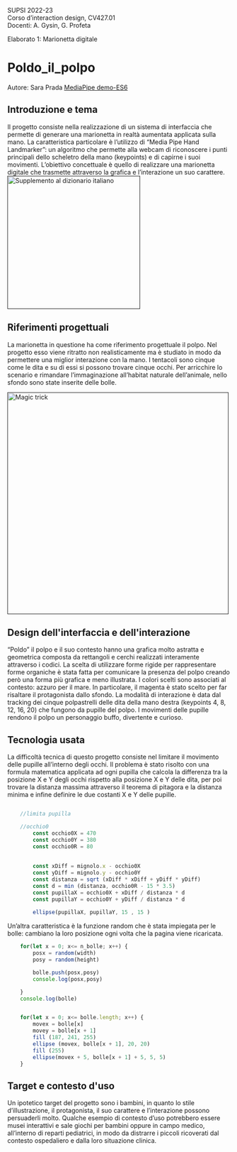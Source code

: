 SUPSI 2022-23  
Corso d’interaction design, CV427.01  
Docenti: A. Gysin, G. Profeta  

Elaborato 1: Marionetta digitale 

# Poldo_il_polpo
Autore: Sara Prada
[MediaPipe demo-ES6](https://saraprada.github.io/Poldo_il_polpo/)

## Introduzione e tema
Il progetto consiste nella realizzazione di un sistema di interfaccia che permette di generare una marionetta in realtà aumentata applicata sulla mano. La caratteristica particolare è l’utilizzo di “Media Pipe Hand Landmarker”: un algoritmo che permette alla webcam di riconoscere i punti principali dello scheletro della mano (keypoints) e di capirne i suoi movimenti. L’obiettivo concettuale è quello di realizzare una marionetta digitale che trasmette attraverso la grafica e l’interazione un suo carattere.
[<img src="doc/munari.jpg" width="300" alt="Supplemento al dizionario italiano">]()

## Riferimenti progettuali
La marionetta in questione ha come riferimento progettuale il polpo. Nel progetto esso viene ritratto non realisticamente ma è studiato in modo da permettere una miglior interazione con la mano. I tentacoli sono cinque come le dita e su di essi si possono trovare cinque occhi. Per arricchire lo scenario e rimandare l’immaginazione all’habitat naturale dell’animale, nello sfondo sono state inserite delle bolle.

[<img src="doc/cards.gif" width="500" alt="Magic trick">]()

## Design dell'interfaccia e dell'interazione
“Poldo” il polpo e il suo contesto hanno una grafica molto astratta e geometrica composta da rettangoli e cerchi realizzati interamente attraverso i codici. La scelta di utilizzare forme rigide per rappresentare forme organiche è stata fatta per comunicare la presenza
del polpo creando però una forma più grafica e meno illustrata. I colori scelti sono associati al contesto: azzuro per il mare. In particolare, il magenta è stato scelto per far risaltare il protagonista dallo sfondo. La modalità di interazione è data dal tracking dei cinque
polpastrelli delle dita della mano destra (keypoints 4, 8, 12, 16, 20) che fungono da pupille del polpo. I movimenti delle pupille rendono il polpo un personaggio buffo, divertente e curioso.

## Tecnologia usata
La difficoltà tecnica di questo progetto consiste nel limitare il movimento delle pupille all’interno degli occhi. Il problema è stato risolto con una formula matematica applicata ad ogni pupilla che calcola la differenza tra la posizione X e Y degli occhi rispetto alla posizione X e Y delle dita, per poi trovare la distanza massima attraverso il teorema di pitagora e la distanza minima e infine definire le due costanti X e Y delle pupille.

```JavaScript

	//limita pupilla

	//occhio0
		const occhio0X = 470
		const occhio0Y = 380
		const occhio0R = 80
				
				
		const xDiff = mignolo.x - occhio0X
		const yDiff = mignolo.y - occhio0Y	
		const distanza = sqrt (xDiff * xDiff + yDiff * yDiff)
		const d = min (distanza, occhio0R - 15 * 3.5)
		const pupillaX = occhio0X + xDiff / distanza * d
		const pupillaY = occhio0Y + yDiff / distanza * d
				
		ellipse(pupillaX, pupillaY, 15 , 15 )

```
Un’altra caratteristica è la funzione
random che è stata impiegata per le bolle: cambiano la loro posizione ogni volta che la pagina viene ricaricata.

```JavaScript
    for(let x = 0; x<= n_bolle; x++) {
		posx = random(width)
		posy = random(height)

		bolle.push(posx,posy)
		console.log(posx,posy)

	}
	console.log(bolle)


	for(let x = 0; x<= bolle.length; x++) {
		movex = bolle[x] 
		movey = bolle[x + 1] 
		fill (187, 241, 255)
		ellipse (movex, bolle[x + 1], 20, 20)
		fill (255)
		ellipse(movex + 5, bolle[x + 1] + 5, 5, 5)
	}
```
## Target e contesto d'uso

Un ipotetico target del progetto sono i bambini, in quanto lo stile d’illustrazione, il protagonista, il suo carattere e l’interazione possono persuaderli molto. Qualche esempio di contesto d’uso potrebbero essere musei interattivi e sale giochi per bambini oppure in campo medico, all’interno di reparti pediatrici, in modo da distrarre i piccoli ricoverati dal contesto ospedaliero e dalla loro situazione clinica.